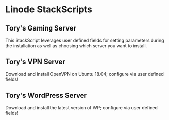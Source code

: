 # Linode StackScripts

## Tory's Gaming Server
This StackScript leverages user defined fields for setting parameters during the installation as well as choosing which server you want to install.


## Tory's VPN Server
Download and install OpenVPN on Ubuntu 18.04; configure via user defined fields!


## Tory's WordPress Server
Download and install the latest version of WP; configure via user defined fields!

